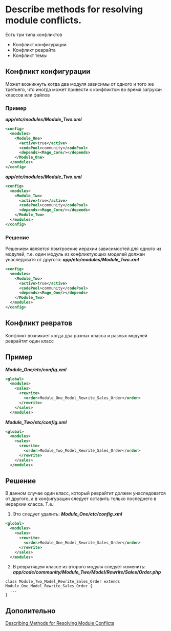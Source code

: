 # Describe methods for resolving module conflicts.

Есть три типа конфликтов

* Конфликт конфигурации
* Конфликт реврайта
* Конфликт темы

## Конфликт конфигурации

Может возникнуть когда два модуля зависимы от одного и того же третьего, что иногда может привести к конфликтом во время загрукзи классов или файлов

### Пример

***app/etc/modules/Module_Two.xml***
```xml
<config>
  <modules>
    <Module_One>
      <active>true</active>
      <codePool>community</codePool>
      <depends><Mage_Core/></depends>
    </Module_One>
  </modules>
</config>
```
***app/etc/modules/Module_Two.xml***
```xml
<config>
  <modules>
    <Module_Two>
      <active>true</active>
      <codePool>community</codePool>
      <depends><Mage_Core/></depends>
    </Module_Two>
  </modules>
</config>
```
### Решение

Решением является помтроение иерахии зависимостей для одного из модулей, т.е. один модуль из конфликтующих моделей должен унаследоватя от другого:
***app/etc/modules/Module_Two.xml***
```xml
<config>
  <modules>
    <Module_Two>
      <active>true</active>
      <codePool>community</codePool>
      <depends><Mage_One/></depends>
    </Module_Two>
  </modules>
</config>
```

## Конфликт ревратов

Конфликт возникает когда два разных класса и разных модулей реврайтят один класс

## Пример
***Module_One/etc/config.xml***

```xml
<global>
  <modules>
    <sales>
      <rewrite>
        <order>Module_One_Model_Rewrite_Sales_Order</order>
      </rewrite>
    </sales>
  </modules>
```
***Module_Two/etc/config.xml***
```xml
<global>
  <modules>
    <sales>
      <rewrite>
        <order>Module_Two_Model_Rewrite_Sales_Order</order>
      </rewrite>
    </sales>
  </modules>
```
## Решение

В данном случае один класс, который реврайтит должен унаследоватся от другого, а в конфигурации следует оставить только последнего в иерархии класса. Т.е.:
1. Это следует удалить:
***Module_One/etc/config.xml***
```xml
<global>
  <modules>
    <sales>
      <rewrite>
        <order>Module_One_Model_Rewrite_Sales_Order</order>
      </rewrite>
    </sales>
  </modules>
```
2. В ревратящем классе из второго модуля следует изменить:
***app/code/community/Module_Two/Model/Rewrite/Sales/Order.php***
```
class Module_Two_Model_Rewrite_Sales_Order extends Module_One_Model_Rewrite_Sales_Order {
  ...
}
```

## Дополительно

[Describing Methods for Resolving Module Conflicts](https://belvg.com/blog/get-ready-for-magento-certified-developer-exam-describing-methods-for-resolving-module-conflicts.html)
